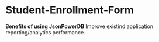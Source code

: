 # Student-Enrollment-Form
**Benefits of using JsonPowerDB**
Improve existind application reporting/analytics performance.
